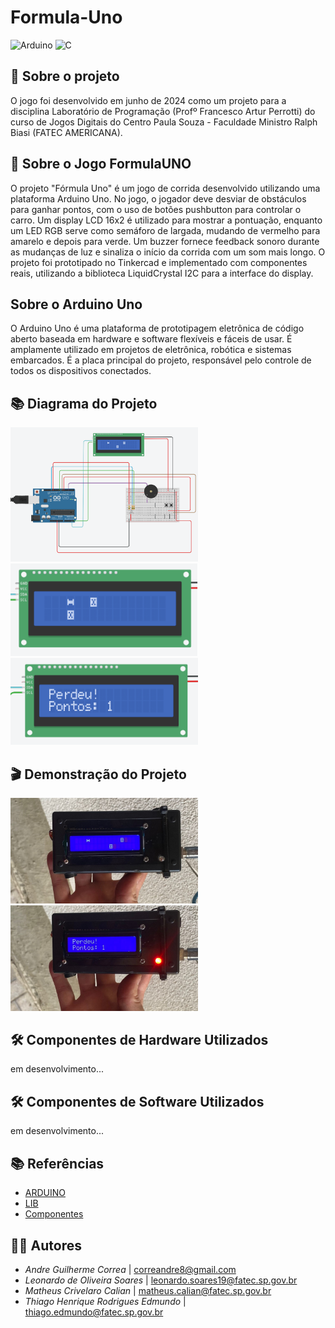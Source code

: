 # Formula-Uno

![Arduino](https://img.shields.io/badge/Arduino-00979D?style=for-the-badge&logo=arduino&logoColor=white)
![C](https://img.shields.io/badge/C-00599C?style=for-the-badge&logo=c&logoColor=white)

## 📌 Sobre o projeto

O jogo foi desenvolvido em junho de 2024 como um projeto para a disciplina Laboratório de Programação (Profº Francesco Artur Perrotti) do curso de Jogos Digitais do Centro Paula Souza - Faculdade Ministro Ralph Biasi (FATEC AMERICANA).

## 🚗 Sobre o Jogo FormulaUNO

O projeto "Fórmula Uno" é um jogo de corrida desenvolvido utilizando uma plataforma Arduino Uno. No jogo, o jogador deve desviar de obstáculos para ganhar pontos, com o uso de botões pushbutton para controlar o carro. Um display LCD 16x2 é utilizado para mostrar a pontuação, enquanto um LED RGB serve como semáforo de largada, mudando de vermelho para amarelo e depois para verde. Um buzzer fornece feedback sonoro durante as mudanças de luz e sinaliza o início da corrida com um som mais longo. O projeto foi prototipado no Tinkercad e implementado com componentes reais, utilizando a biblioteca LiquidCrystal I2C para a interface do display.

## Sobre o Arduino Uno

O Arduino Uno é uma plataforma de prototipagem eletrônica de código aberto baseada em hardware e software flexíveis e fáceis de usar. É amplamente utilizado em projetos de eletrônica, robótica e sistemas embarcados. É a placa principal do projeto, responsável pelo controle de todos os dispositivos conectados.

## 📚 Diagrama do Projeto

<img src="img/FormulaUno.png" alt="Jogo" width="300" />

<img src="img/Display.png" alt="Diagrama" width="300" />

<img src="img/DisplayLost.png" alt="Diagrama Perdido" width="300" />


## 🎬 Demonstração do Projeto

<img src="img/Imagem1_2.jpg" alt="Jogo" width="300" />

<img src="img/Imagem1_1.jpg" alt="Jogo" width="300" />


## 🛠️ Componentes de Hardware Utilizados

em desenvolvimento...

## 🛠️ Componentes de Software Utilizados

em desenvolvimento...

## 📚 Referências

- [ARDUINO](https://docs.arduino.cc/language-reference/pt/)
- [LIB](https://github.com/johnrickman/LiquidCrystal_I2C)
- [Componentes](https://www.filipeflop.com/)

## 👩‍💻 Autores

- *Andre Guilherme Correa* | [correandre8@gmail.com](mailto:correandre8@gmail.com)
- *Leonardo de Oliveira Soares* | [leonardo.soares19@fatec.sp.gov.br](mailto:leonardo.soares19@fatec.sp.gov.br)
- *Matheus Crivelaro Calian* | [matheus.calian@fatec.sp.gov.br](mailto:matheus.calian@fatec.sp.gov.br)
- *Thiago Henrique Rodrigues Edmundo* | [thiago.edmundo@fatec.sp.gov.br](mailto:thiago.edmundo@fatec.sp.gov.br0)
